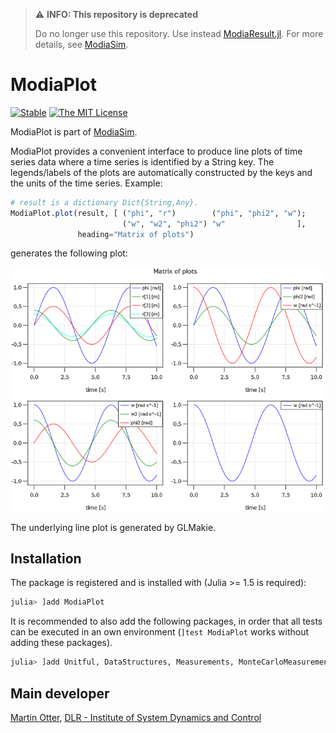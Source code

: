 > ⚠️ **INFO: This repository is deprecated**
> 
> Do no longer use this repository. Use instead [ModiaResult.jl](https://github.com/ModiaSim/ModiaResult.jl).
> For more details, see [ModiaSim](https://modiasim.github.io/docs/). 


# ModiaPlot

[![Stable](https://img.shields.io/badge/docs-stable-blue.svg)](https://modiasim.github.io/ModiaPlot.jl/stable/)
[![The MIT License](https://img.shields.io/badge/license-MIT-brightgreen.svg?style=flat-square)](https://github.com/ModiaSim/ModiaPlot.jl/blob/master/LICENSE.md)

ModiaPlot is part of [ModiaSim](https://modiasim.github.io/docs/). 

ModiaPlot provides a convenient interface to produce
line plots of time series data where a time series is identified by a String key.
The legends/labels of the plots are automatically constructed by the
keys and the units of the time series. Example:

```julia
# result is a dictionary Dict{String,Any}.
ModiaPlot.plot(result, [ ("phi", "r")        ("phi", "phi2", "w");
                         ("w", "w2", "phi2") "w"                ],
               heading="Matrix of plots")
```

generates the following plot:

![Matrix-of-Plots](docs/resources/images/matrix-of-plots.png)

The underlying line plot is generated by GLMakie.


## Installation

The package is registered and is installed with (Julia >= 1.5 is required):

```julia
julia> ]add ModiaPlot
```

It is recommended to also add the following packages, in order that all tests can be executed
in an own environment (`]test ModiaPlot` works without adding these packages).

```julia
julia> ]add Unitful, DataStructures, Measurements, MonteCarloMeasurements, Distributions
```


## Main developer

[Martin Otter](https://rmc.dlr.de/sr/en/staff/martin.otter/),
[DLR - Institute of System Dynamics and Control](https://www.dlr.de/sr/en)
